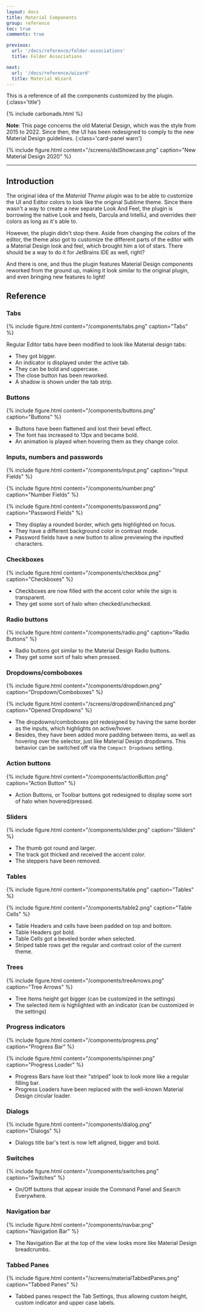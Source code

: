 ```yaml
---
layout: docs
title: Material Components
group: reference
toc: true
comments: true

previous:
  url: '/docs/reference/folder-associations'
  title: Folder Associations

next:
  url: '/docs/reference/wizard'
  title: Material Wizard
---
```


This is a reference of all the components customized by the plugin.
{:class='title'}

{% include carbonads.html %}

**Note**: This page concerns the old Material Design, which was the style from 2015 to 2022.
Since then, the UI has been redesigned to comply to the new Material Design guidelines.
{:class='card-panel warn'}

{% include figure.html content="/screens/dslShowcase.png" caption="New Material Design 2020" %}

----

## Introduction

The original idea of the _Material Theme plugin_ was to be able to customize the UI and Editor colors to look like the
original Sublime theme.
Since there wasn't a way to create a new separate Look And Feel, the plugin is borrowing the native Look and feels,
Darcula and IntelliJ, and overrides their colors as long as it's able to.

However, the plugin didn't stop there.
Aside from changing the colors of the editor, the theme also got to customize the different parts of the editor with a Material Design look and feel, which
brought him a lot of stars.
There should be a way to do it for JetBrains IDE as well, right?

And there is one, and thus the plugin features Material Design components reworked from the ground up, making it look
similar to the original plugin, and even bringing new features to light!

## Reference

### Tabs

{% include figure.html content="/components/tabs.png" caption="Tabs" %}

Regular Editor tabs have been modified to look like Material design tabs:

- They got bigger.
- An indicator is displayed under the active tab.
- They can be bold and uppercase.
- The close button has been reworked.
- A shadow is shown under the tab strip.

### Buttons

{% include figure.html content="/components/buttons.png" caption="Buttons" %}

- Buttons have been flattened and lost their bevel effect.
- The font has increased to 13px and became bold.
- An animation is played when hovering them as they change color.

### Inputs, numbers and passwords

{% include figure.html content="/components/input.png" caption="Input Fields" %}

{% include figure.html content="/components/number.png" caption="Number Fields" %}

{% include figure.html content="/components/password.png" caption="Password Fields" %}

- They display a rounded border, which gets highlighted on focus.
- They have a different background color in contrast mode.
- Password fields have a new button to allow previewing the inputted characters.

### Checkboxes

{% include figure.html content="/components/checkbox.png" caption="Checkboxes" %}

- Checkboxes are now filled with the accent color while the sign is transparent.
- They get some sort of halo when checked/unchecked.

### Radio buttons

{% include figure.html content="/components/radio.png" caption="Radio Buttons" %}

- Radio buttons got similar to the Material Design Radio buttons.
- They get some sort of halo when pressed.

### Dropdowns/comboboxes

{% include figure.html content="/components/dropdown.png" caption="Dropdown/Comboboxes" %}

{% include figure.html content="/screens/dropdownEnhanced.png" caption="Opened Dropdowns" %}

- The dropdowns/comboboxes got redesigned by having the same border as the inputs, which highlights on active/hover.
- Besides, they have been added more padding between items, as well as hovering over the selector, just like Material
  Design dropdowns.
  This behavior can be switched off via the `Compact Dropdowns` setting.

### Action buttons

{% include figure.html content="/components/actionButton.png" caption="Action Button" %}

- Action Buttons, or Toolbar buttons got redesigned to display some sort of halo when hovered/pressed.

### Sliders

{% include figure.html content="/components/slider.png" caption="Sliders" %}

- The thumb got round and larger.
- The track got thicked and received the accent color.
- The steppers have been removed.

### Tables

{% include figure.html content="/components/table.png" caption="Tables" %}

{% include figure.html content="/components/table2.png" caption="Table Cells" %}

- Table Headers and cells have been padded on top and bottom.
- Table Headers got bold.
- Table Cells got a beveled border when selected.
- Striped table rows get the regular and contrast color of the current theme.

### Trees

{% include figure.html content="/components/treeArrows.png" caption="Tree Arrows" %}

- Tree Items height got bigger (can be customized in the settings)
- The selected item is highlighted with an indicator (can be customized in the settings)

### Progress indicators

{% include figure.html content="/components/progress.png" caption="Progress Bar" %}

{% include figure.html content="/components/spinner.png" caption="Progress Loader" %}

- Progress Bars have lost their "striped" look to look more like a regular filling bar.
- Progress Loaders have been replaced with the well-known Material Design circular loader.

### Dialogs

{% include figure.html content="/components/dialog.png" caption="Dialogs" %}

- Dialogs title bar's text is now left aligned, bigger and bold.

### Switches

{% include figure.html content="/components/switches.png" caption="Switches" %}

- On/Off buttons that appear inside the Command Panel and Search Everywhere.

### Navigation bar

{% include figure.html content="/components/navbar.png" caption="Navigation Bar" %}

- The Navigation Bar at the top of the view looks more like Material Design breadcrumbs.

### Tabbed Panes

{% include figure.html content="/screens/materialTabbedPanes.png" caption="Tabbed Panes" %}

- Tabbed panes respect the Tab Settings, thus allowing custom height, custom indicator and upper case labels.
